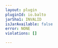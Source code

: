 ```yaml
---
layout: plugin
pluginId: io.balto
jarSha1: INVALID
isJarAvailable: false
error: NONE
violations: []

---
```

